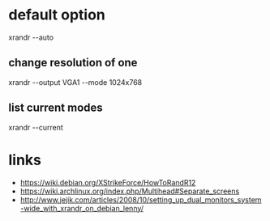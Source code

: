 # default option

xrandr --auto

## change resolution of one

xrandr --output VGA1 --mode 1024x768

## list current modes

xrandr --current

# links

* https://wiki.debian.org/XStrikeForce/HowToRandR12
* https://wiki.archlinux.org/index.php/Multihead#Separate_screens
* http://www.jejik.com/articles/2008/10/setting_up_dual_monitors_system-wide_with_xrandr_on_debian_lenny/
